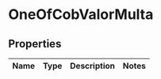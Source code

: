 # OneOfCobValorMulta

## Properties
Name | Type | Description | Notes
------------ | ------------- | ------------- | -------------
